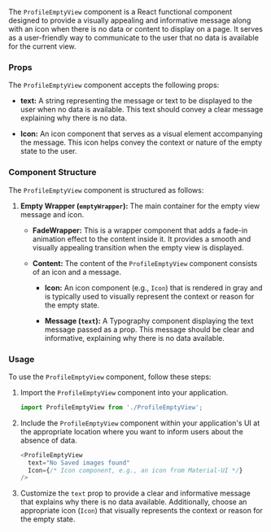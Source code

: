 The `ProfileEmptyView` component is a React functional component designed to provide a visually appealing and
informative message along with an icon when there is no data or content to display on a page. It serves as a
user-friendly way to communicate to the user that no data is available for the current view.

### Props

The `ProfileEmptyView` component accepts the following props:

- **text:** A string representing the message or text to be displayed to the user when no data is available. This text
  should convey a clear message explaining why there is no data.

- **Icon:** An icon component that serves as a visual element accompanying the message. This icon helps convey the
  context or nature of the empty state to the user.

### Component Structure

The `ProfileEmptyView` component is structured as follows:

1. **Empty Wrapper (`emptyWrapper`):** The main container for the empty view message and icon.

    - **FadeWrapper:** This is a wrapper component that adds a fade-in animation effect to the content inside it. It
      provides a smooth and visually appealing transition when the empty view is displayed.

    - **Content:** The content of the `ProfileEmptyView` component consists of an icon and a message.

        - **Icon:** An icon component (e.g., `Icon`) that is rendered in gray and is typically used to visually
          represent the context or reason for the empty state.

        - **Message (`text`):** A Typography component displaying the text message passed as a prop. This message should
          be clear and informative, explaining why there is no data available.

### Usage

To use the `ProfileEmptyView` component, follow these steps:

1. Import the `ProfileEmptyView` component into your application.

   ```javascript static
   import ProfileEmptyView from './ProfileEmptyView';
   ```

2. Include the `ProfileEmptyView` component within your application's UI at the appropriate location where you want to
   inform users about the absence of data.

   ```javascript static
   <ProfileEmptyView
     text="No Saved images found"
     Icon={/* Icon component, e.g., an icon from Material-UI */}
   />
   ```

3. Customize the `text` prop to provide a clear and informative message that explains why there is no data available.
   Additionally, choose an appropriate icon (`Icon`) that visually represents the context or reason for the empty state.